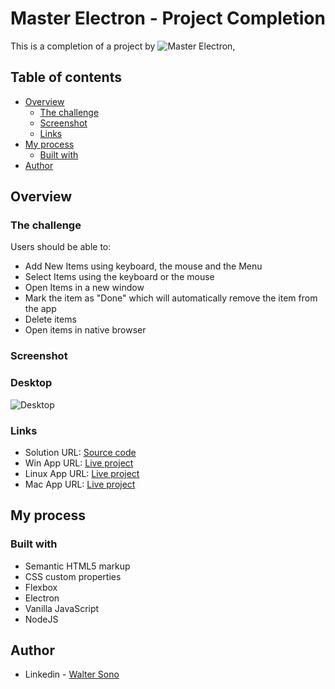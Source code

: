 # Master Electron - Project Completion

This is a completion of a project by ![Master Electron](https://raw.githubusercontent.com/stackacademytv/master-electron/master/),

## Table of contents

- [Overview](#overview)
  - [The challenge](#the-challenge)
  - [Screenshot](#screenshot)
  - [Links](#links)
- [My process](#my-process)
  - [Built with](#built-with)
- [Author](#author)

## Overview

### The challenge

Users should be able to:

- Add New Items using keyboard, the mouse and the Menu
- Select Items using the keyboard or the mouse
- Open Items in a new window
- Mark the item as "Done" which will automatically remove the item from the app
- Delete items
- Open items in native browser

### Screenshot

### Desktop

![Desktop](./splash.png)

### Links

- Solution URL: [Source code](https://github.com/waltersono/readit)
- Win App URL: [Live project](https://waltersono.github.io/windows/)
- Linux App URL: [Live project](https://waltersono.github.io/windows/)
- Mac App URL: [Live project](https://waltersono.github.io/windows/)

## My process

### Built with

- Semantic HTML5 markup
- CSS custom properties
- Flexbox
- Electron
- Vanilla JavaScript
- NodeJS

## Author

- Linkedin - [Walter Sono](https://www.linkedin.com/in/waltersono)
